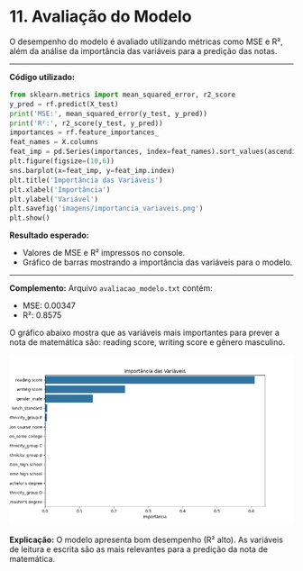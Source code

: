 # 11. Avaliação do Modelo

O desempenho do modelo é avaliado utilizando métricas como MSE e R², além da análise da importância das variáveis para a predição das notas.

---

**Código utilizado:**
```python
from sklearn.metrics import mean_squared_error, r2_score
y_pred = rf.predict(X_test)
print('MSE:', mean_squared_error(y_test, y_pred))
print('R²:', r2_score(y_test, y_pred))
importances = rf.feature_importances_
feat_names = X.columns
feat_imp = pd.Series(importances, index=feat_names).sort_values(ascending=False)
plt.figure(figsize=(10,6))
sns.barplot(x=feat_imp, y=feat_imp.index)
plt.title('Importância das Variáveis')
plt.xlabel('Importância')
plt.ylabel('Variável')
plt.savefig('imagens/importancia_variaveis.png')
plt.show()
```

**Resultado esperado:**
- Valores de MSE e R² impressos no console.
- Gráfico de barras mostrando a importância das variáveis para o modelo.

---

**Complemento:**
Arquivo `avaliacao_modelo.txt` contém:
- MSE: 0.00347
- R²: 0.8575

O gráfico abaixo mostra que as variáveis mais importantes para prever a nota de matemática são: reading score, writing score e gênero masculino.

![Importância das Variáveis](imagens/importancia_variaveis.png)

**Explicação:**
O modelo apresenta bom desempenho (R² alto). As variáveis de leitura e escrita são as mais relevantes para a predição da nota de matemática.